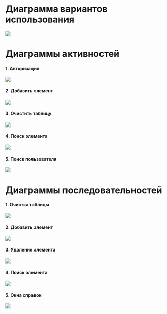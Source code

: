 # Диаграмма вариантов использования  
![](https://github.com/Dupanov650501/LeisureTime/blob/master/Diagrams/USECASED.PNG)  
# Диаграммы активностей  

#### 1. Авторизация  
![](https://github.com/Dupanov650501/LeisureTime/blob/master/Diagrams/AAuthorization.PNG)  

#### 2. Добавить элемент  
![](https://github.com/Dupanov650501/LeisureTime/blob/master/Diagrams/bezzzzzz.png)

#### 3. Очистить таблицу  
![](https://github.com/Dupanov650501/LeisureTime/blob/master/Diagrams/AClearTable.PNG)  

#### 4. Поиск элемента  
![](https://github.com/Dupanov650501/LeisureTime/blob/master/Diagrams/ELEMENTSEARCH.PNG)

#### 5. Поиск пользователя  
![](https://github.com/Dupanov650501/LeisureTime/blob/master/Diagrams/USERSEARCH.PNG)  


# Диаграммы последовательностей


#### 1. Очистка таблицы  
![](https://github.com/Dupanov650501/LeisureTime/blob/master/Diagrams/NEW%20%D0%9E%D1%87%D0%B8%D1%81%D1%82%D0%BA%D0%B0%20%D1%82%D0%B0%D0%B1%D0%BB%D0%B8%D1%86%D1%8B.PNG)  

#### 2. Добавить элемент  
![](https://github.com/Dupanov650501/LeisureTime/blob/master/Diagrams/NEW%20%D0%94%D0%BE%D0%B1%D0%B0%D0%B2%D0%BB%D0%B5%D0%BD%D0%B8%D0%B5%20%D1%8D%D0%BB%D0%B5%D0%BC%D0%B5%D0%BD%D1%82%D0%B0.PNG)

#### 3. Удаление элемента  
![](https://github.com/Dupanov650501/LeisureTime/blob/master/Diagrams/NEW%20%D0%A3%D0%B4%D0%B0%D0%BB%D0%B5%D0%BD%D0%B8%D0%B5%20%D1%8D%D0%BB%D0%B5%D0%BC%D0%B5%D0%BD%D1%82%D0%B0.PNG)  

#### 4. Поиск элемента  
![](https://github.com/Dupanov650501/LeisureTime/blob/master/Diagrams/NEW%20%D0%BF%D0%BE%D0%B8%D1%81%D0%BA%20%D1%8D%D0%BB%D0%B5%D0%BC%D0%B5%D0%BD%D1%82%D0%B0.PNG)

#### 5. Окна справок 
![](https://github.com/Dupanov650501/LeisureTime/blob/master/Diagrams/%D0%9D%D0%9E%D0%92%D0%9E%D0%95%D0%9D%D0%9E%D0%92%D0%9E%D0%95.PNG)  
